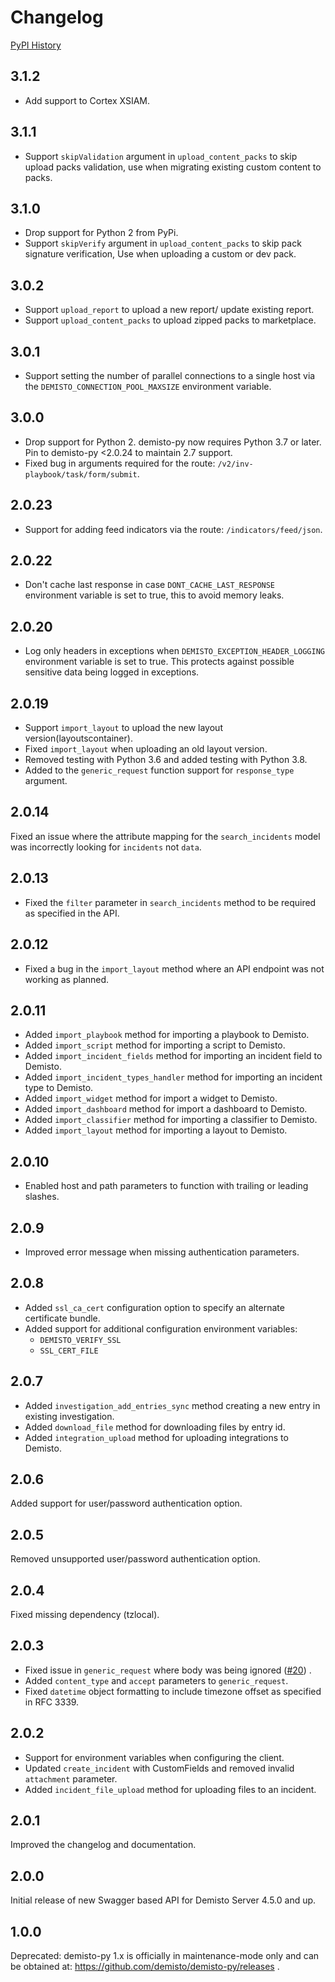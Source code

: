 # Changelog

[PyPI History][1]

[1]: https://pypi.org/project/demisto-py/#history

## 3.1.2
* Add support to Cortex XSIAM.

## 3.1.1
* Support `skipValidation` argument in `upload_content_packs` to skip upload packs validation, use when migrating existing custom content to packs.

## 3.1.0
* Drop support for Python 2 from PyPi.
* Support `skipVerify` argument in `upload_content_packs` to skip pack signature verification, Use when uploading a custom or dev pack.

## 3.0.2
* Support `upload_report` to upload a new report/ update existing report.
* Support `upload_content_packs` to upload zipped packs to marketplace.

## 3.0.1
* Support setting the number of parallel connections to a single host via the `DEMISTO_CONNECTION_POOL_MAXSIZE` environment variable.

## 3.0.0
* Drop support for Python 2. demisto-py now requires Python 3.7 or later. Pin to demisto-py <2.0.24 to maintain 2.7 support.
* Fixed bug in arguments required for the route: `/v2/inv-playbook/task/form/submit`.

## 2.0.23
* Support for adding feed indicators via the route: `/indicators/feed/json`.

## 2.0.22
* Don't cache last response in case `DONT_CACHE_LAST_RESPONSE` environment variable is set to true, this to avoid memory leaks.

## 2.0.20
* Log only headers in exceptions when `DEMISTO_EXCEPTION_HEADER_LOGGING` environment variable is set to true. This protects against possible sensitive data being logged in exceptions.


## 2.0.19
* Support `import_layout` to upload the new layout version(layoutscontainer).
* Fixed `import_layout` when uploading an old layout version.
* Removed testing with Python 3.6 and added testing with Python 3.8.
* Added to the `generic_request` function support for `response_type` argument.


## 2.0.14
Fixed an issue where the attribute mapping for the `search_incidents` model was incorrectly looking for `incidents` not `data`.

## 2.0.13
* Fixed the `filter` parameter in `search_incidents` method to be required as specified in the API.

## 2.0.12
* Fixed a bug in the `import_layout` method where an API endpoint was not working as planned.

## 2.0.11
* Added `import_playbook` method for importing a playbook to Demisto.
* Added `import_script` method for importing a script to Demisto.
* Added `import_incident_fields` method for importing an incident field to Demisto.
* Added `import_incident_types_handler` method for importing an incident type to Demisto.
* Added `import_widget` method for import a widget to Demisto.
* Added `import_dashboard` method for import a dashboard to Demisto.
* Added `import_classifier` method for importing a classifier to Demisto.
* Added `import_layout` method for importing a layout to Demisto.


## 2.0.10
* Enabled host and path parameters to function with trailing or leading slashes.

## 2.0.9
* Improved error message when missing authentication parameters.

## 2.0.8
* Added `ssl_ca_cert` configuration option to specify an alternate certificate bundle.
* Added support for additional configuration environment variables:
  * `DEMISTO_VERIFY_SSL`
  * `SSL_CERT_FILE`

## 2.0.7
* Added `investigation_add_entries_sync` method creating a new entry in existing investigation.
* Added `download_file` method for downloading files by entry id.
* Added `integration_upload` method for uploading integrations to Demisto.

## 2.0.6
Added support for user/password authentication option.

## 2.0.5
Removed unsupported user/password authentication option.

## 2.0.4
Fixed missing dependency (tzlocal).

## 2.0.3
* Fixed issue in `generic_request` where body was being ignored ([#20](https://github.com/demisto/demisto-py/issues/20)) .
* Added `content_type` and `accept` parameters to `generic_request`.
* Fixed `datetime` object formatting to include timezone offset as specified in RFC 3339.

## 2.0.2
* Support for environment variables when configuring the client.
* Updated `create_incident` with CustomFields and removed invalid `attachment` parameter.
* Added `incident_file_upload` method for uploading files to an incident.

## 2.0.1
Improved the changelog and documentation.

## 2.0.0
Initial release of new Swagger based API for Demisto Server 4.5.0 and up.

## 1.0.0
Deprecated: demisto-py 1.x is officially in maintenance-mode only and can be obtained at: https://github.com/demisto/demisto-py/releases .
